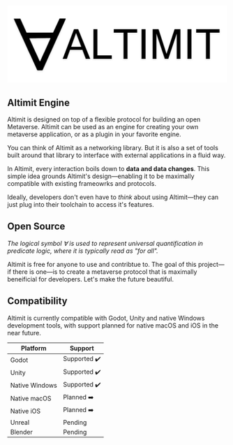 ![Altimit logo](/logo.png)

## Altimit Engine

Altimit is designed on top of a flexible protocol for building an open Metaverse. Altimit can be used as an engine for creating your own metaverse application, or as a plugin in your favorite engine.

You can think of Altimit as a networking library. But it is also a set of tools built around that library to interface with external applications in a fluid way.

In Altimit, every interaction boils down to <b>data and data changes</b>. This simple idea grounds Altimit's design—enabling it to be maximally compatible with existing frameowrks and protocols.

Ideally, developers don't even have to <i>think</i> about using Altimit—they can just plug into their toolchain to access it's features.

## Open Source

<i>The logical symbol ∀ is used to represent universal quantification in predicate logic, where it is typically read as "for all".</i>

Altimit is free for anyone to use and contribtue to. The goal of this project—if there is one—is to create a metaverse protocol that is maximally beneificial for developers. Let's make the future beautiful.

## Compatibility

Altimit is currently compatible with Godot, Unity and native Windows development tools, with support planned for native macOS and iOS in the near future.

Platform | Support |
--- | --- | 
Godot | Supported ✔️ |
Unity | Supported ✔️ |
Native Windows | Supported ✔️ |
Native macOS | Planned ➡️ |
Native iOS | Planned ➡️ |
Unreal | Pending |
Blender | Pending |
